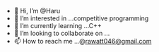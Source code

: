 - 👋 Hi, I’m @Haru
- 👀 I’m interested in ...competitive programming 
- 🌱 I’m currently learning ...C++
- 💞️ I’m looking to collaborate on ...
- 📫 How to reach me ...@rawatt046@gmail.com 

<!---
Taruncodesinc/Taruncodesinc is a ✨ special ✨ repository because its `README.md` (this file) appears on your GitHub profile.
You can click the Preview link to take a look at your changes.
--->
